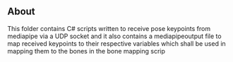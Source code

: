 ## About
This folder contains C# scripts written to receive pose keypoints from mediapipe via a UDP socket and 
it also contains a mediapipeoutput file to map received keypoints to their respective variables which shall be used in mapping them to the bones in the bone mapping scrip
